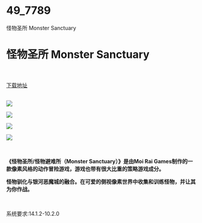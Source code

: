 # 49_7789
怪物圣所 Monster Sanctuary
# 怪物圣所 Monster Sanctuary
 <br/></br>
[下载地址](https://www.switch520.cc/article/7789 "下载地址")
<br/></br>

<p><strong><img src="https://www.switch520.cc/muke_img/upload_art_editor_20201211-1_d42e2acb14dcbfbe8ed5ba8c422bc16d.jpg"></strong></p>
<p><strong><img src="https://www.switch520.cc/muke_img/upload_art_editor_20201211-1_679d5dc8a95d09e9ea61bec11a925201.jpg"></strong></p>
<p><strong><img src="https://www.switch520.cc/muke_img/upload_art_editor_20201211-1_ed5a92dd69c8a3d4149b4c4757c0115e.jpg"></strong></p>
<p><strong><img src="https://www.switch520.cc/muke_img/upload_art_editor_20201211-1_77c9a9099a92b87af945844eda8d114f.jpg"></strong></p>
<p>&nbsp;</p>
<p><strong>《怪物圣所/怪物避难所（Monster Sanctuary）》是由Moi Rai Games制作的一款像素风格的动作冒险游戏，游戏也带有很大比重的策略游戏成分。</strong></p>
<p><strong>怪物驯化与银河恶魔城的融合。在可爱的侧视像素世界中收集和训练怪物，并让其为你作战。</strong></p>
<p>&nbsp;</p>
<p>系统要求:14.1.2-10.2.0</p>



